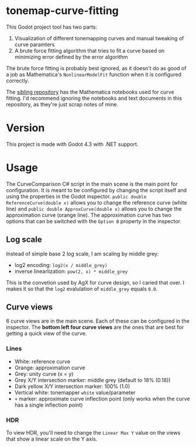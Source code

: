 # tonemap-curve-fitting

This Godot project tool has two parts:
1) Visualization of different tonemapping curves and manual tweaking of curve paramters
2) A brute force fitting algorithm that tries to fit a curve based on minimizing error defined by the error algorithm

The brute force fitting is probably best ignored, as it doesn't do as good of a job as Mathematica's `NonlinearModelFit` function when it is configured correctly.

The [sibling repository](https://github.com/allenwp/AgX-GLSL-Shaders) has the Mathematica notebooks used for curve fitting. I'd recommend ignoring the notebooks and text documents in this repository, as they're just scrap notes of mine.

# Version
This project is made with Godot 4.3 with .NET support.

# Usage
The CurveComparison C# script in the main scene is the main point for configuration. It is meant to be configured by changing the script itself and using the properties in the Godot inspector. `public double ReferenceCurve(double x)` allows you to change the reference curve (white line) and `public double ApproxCurve(double x)` allows you to change the approximation curve (orange line). The approximation curve has two options that can be switched with the `Option B` property in the inspector.

## Log scale
Instead of simple base 2 log scale, I am scaling by middle grey:

- log2 encoding: `log2(x / middle_grey)`
- inverse linearlization: `pow(2, x) * middle_grey`

This is the convetion used by AgX for curve design, so I caried that over. I makes it so that the `log2` evalulation of `middle_grey` equals `0.0`.

## Curve views
6 curve views are in the main scene. Each of these can be configured in the inspector. The **bottom left four curve views** are the ones that are best for getting a quick view of the curve.

### Lines
- White: reference curve
- Orange: approximation curve
- Grey: unity curve (x = y)
- Grey X/Y intersection marker: middle grey (default to 18% (0.18))
- Dark yellow X/Y intersection marker: 100% (1.0)
- Vertical white: tonemapper `white` value/parameter
- `+` marker: approximate curve inflection point (only works when the curve has a single inflection point)

### HDR
To view HDR, you'll need to change the `Linear Max Y` value on the views that show a linear scale on the Y axis.
